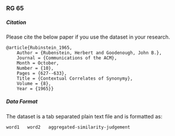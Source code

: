 ### RG 65

##### Citation

Please cite the below paper if you use the dataset in your research.

```
@article{Rubinstein_1965,
	Author = {Rubenstein, Herbert and Goodenough, John B.},
	Journal = {Communications of the ACM},
	Month = October,
	Number = {10},
	Pages = {627--633},
	Title = {Contextual Correlates of Synonymy},
	Volume = {8},
	Year = {1965}}
```


##### Data Format

The dataset is a tab separated plain text file and is formatted as:
```
word1	word2	aggregated-similarity-judgement
```